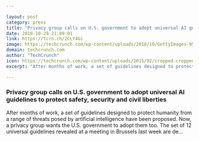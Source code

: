 ```yaml
---

layout: post
category: press
title: "Privacy group calls on U.S. government to adopt universal AI guidelines to protect safety, security and civil liberties"
date: 2018-10-29 21:09:01
link: https://tcrn.ch/2CLY4Gi
image: https://techcrunch.com/wp-content/uploads/2018/10/GettyImages-954231504.jpg?w=600
domain: techcrunch.com
author: "TechCrunch"
icon: https://techcrunch.com/wp-content/uploads/2015/02/cropped-cropped-favicon-gradient.png?w=180
excerpt: "After months of work, a set of guidelines designed to protect humanity from a range of threats posed by artificial intelligence have been proposed. Now, a privacy group wants the U.S. government to adopt them too. The set of 12 universal guidelines revealed at a meeting in Brussels last week are de…"

---
```


### Privacy group calls on U.S. government to adopt universal AI guidelines to protect safety, security and civil liberties

After months of work, a set of guidelines designed to protect humanity from a range of threats posed by artificial intelligence have been proposed. Now, a privacy group wants the U.S. government to adopt them too. The set of 12 universal guidelines revealed at a meeting in Brussels last week are de…
